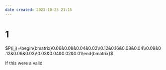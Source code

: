 ```yaml
---
date created: 2023-10-25 21:15
---
```


# 1

$P(i,j)=\begin{bmatrix}0.06&0.08&0.04&0.02\\0.12&0.16&0.08&0.04\\0.09&0.12&0.06&0.03\\0.03&0.04&0.02&0.01\end{bmatrix}$

If this were a valid